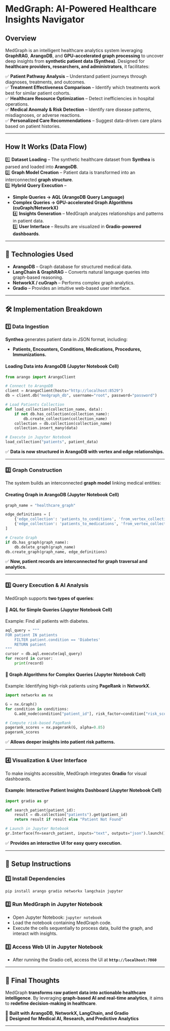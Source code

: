 # **MedGraph: AI-Powered Healthcare Insights Navigator**

## **Overview**
MedGraph is an intelligent healthcare analytics system leveraging **GraphRAG**, **ArangoDB**, and **GPU-accelerated graph processing** to uncover deep insights from **synthetic patient data (Synthea)**. Designed for **healthcare providers, researchers, and administrators**, it facilitates:

✅ **Patient Pathway Analysis** – Understand patient journeys through diagnoses, treatments, and outcomes.  
✅ **Treatment Effectiveness Comparison** – Identify which treatments work best for similar patient cohorts.  
✅ **Healthcare Resource Optimization** – Detect inefficiencies in hospital operations.  
✅ **Medical Anomaly & Risk Detection** – Identify rare disease patterns, misdiagnoses, or adverse reactions.  
✅ **Personalized Care Recommendations** – Suggest data-driven care plans based on patient histories.  

---

## **How It Works (Data Flow)**  

1️⃣ **Dataset Loading** – The synthetic healthcare dataset from **Synthea** is parsed and loaded into **ArangoDB**.  
2️⃣ **Graph Model Creation** – Patient data is transformed into an interconnected **graph structure**.  
3️⃣ **Hybrid Query Execution** –  
   - **Simple Queries → AQL (ArangoDB Query Language)**  
   - **Complex Queries → GPU-accelerated Graph Algorithms (cuGraph/NetworkX)**  
4️⃣ **Insights Generation** – MedGraph analyzes relationships and patterns in patient data.  
5️⃣ **User Interface** – Results are visualized in **Gradio-powered dashboards**.  

---

## **🔗 Technologies Used**
- **ArangoDB** – Graph database for structured medical data.  
- **LangChain & GraphRAG** – Converts natural language queries into graph-based reasoning.  
- **NetworkX / cuGraph** – Performs complex graph analytics.  
- **Gradio** – Provides an intuitive web-based user interface.  

---

## **🛠 Implementation Breakdown**

### **1️⃣ Data Ingestion**
**Synthea** generates patient data in JSON format, including:  
- **Patients, Encounters, Conditions, Medications, Procedures, Immunizations.**  

#### **Loading Data into ArangoDB (Jupyter Notebook Cell)**
```python
from arango import ArangoClient

# Connect to ArangoDB
client = ArangoClient(hosts="http://localhost:8529")
db = client.db("medgraph_db", username="root", password="password")

# Load Patients Collection
def load_collection(collection_name, data):
    if not db.has_collection(collection_name):
        db.create_collection(collection_name)
    collection = db.collection(collection_name)
    collection.insert_many(data)

# Execute in Jupyter Notebook
load_collection("patients", patient_data)
```
✅ **Data is now structured in ArangoDB with vertex and edge relationships.**

---

### **2️⃣ Graph Construction**
The system builds an interconnected **graph model** linking medical entities:

#### **Creating Graph in ArangoDB (Jupyter Notebook Cell)**
```python
graph_name = "healthcare_graph"

edge_definitions = [
    {'edge_collection': 'patients_to_conditions', 'from_vertex_collections': ['patients'], 'to_vertex_collections': ['conditions']},
    {'edge_collection': 'patients_to_medications', 'from_vertex_collections': ['patients'], 'to_vertex_collections': ['medications']},
]

# Create Graph
if db.has_graph(graph_name):
    db.delete_graph(graph_name)
db.create_graph(graph_name, edge_definitions)
```
✅ **Now, patient records are interconnected for graph traversal and analytics.**

---

### **3️⃣ Query Execution & AI Analysis**
MedGraph supports **two types of queries**:

#### **🔹 AQL for Simple Queries (Jupyter Notebook Cell)**
Example: Find all patients with diabetes.
```python
aql_query = """
FOR patient IN patients
    FILTER patient.condition == 'Diabetes'
    RETURN patient
"""
cursor = db.aql.execute(aql_query)
for record in cursor:
    print(record)
```

#### **🔹 Graph Algorithms for Complex Queries (Jupyter Notebook Cell)**
Example: Identifying high-risk patients using **PageRank** in **NetworkX**.
```python
import networkx as nx

G = nx.Graph()
for condition in conditions:
    G.add_node(condition["patient_id"], risk_factor=condition["risk_score"])

# Compute risk-based PageRank
pagerank_scores = nx.pagerank(G, alpha=0.85)
pagerank_scores
```
✅ **Allows deeper insights into patient risk patterns.**

---

### **4️⃣ Visualization & User Interface**
To make insights accessible, MedGraph integrates **Gradio** for visual dashboards.

#### **Example: Interactive Patient Insights Dashboard (Jupyter Notebook Cell)**
```python
import gradio as gr

def search_patient(patient_id):
    result = db.collection("patients").get(patient_id)
    return result if result else "Patient Not Found"

# Launch in Jupyter Notebook
gr.Interface(fn=search_patient, inputs="text", outputs="json").launch()
```
✅ **Provides an interactive UI for easy query execution.**

---

## **📌 Setup Instructions**
### **1️⃣ Install Dependencies**
```bash
pip install arango gradio networkx langchain jupyter
```

### **2️⃣ Run MedGraph in Jupyter Notebook**
- Open Jupyter Notebook: `jupyter notebook`
- Load the notebook containing MedGraph code.
- Execute the cells sequentially to process data, build the graph, and interact with insights.

### **3️⃣ Access Web UI in Jupyter Notebook**
- After running the Gradio cell, access the UI at **`http://localhost:7860`**

---

## **📢 Final Thoughts**
MedGraph **transforms raw patient data into actionable healthcare intelligence**. By leveraging **graph-based AI and real-time analytics**, it aims to **redefine decision-making in healthcare**.

🔹 **Built with ArangoDB, NetworkX, LangChain, and Gradio**  
🔹 **Designed for Medical AI, Research, and Predictive Analytics**  

---

